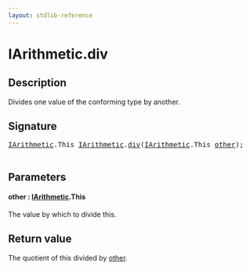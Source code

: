 ```yaml
---
layout: stdlib-reference
---
```


# IArithmetic\.div

## Description

Divides one value of the conforming type by another.



## Signature 

<pre>
<a href="../interfaces/iarithmetic-01/index" class="code_type">IArithmetic</a>.<span class="code_keyword">This</span> <a href="../interfaces/iarithmetic-01/index" class="code_type">IArithmetic</a>.<a href="div">div</a>(<a href="../interfaces/iarithmetic-01/index" class="code_type">IArithmetic</a>.<span class="code_keyword">This</span> <a href="div#decl-other" class="code_param">other</a>);

</pre>

## Parameters

####  <a id="decl-other"></a>other  : [IArithmetic](../interfaces/iarithmetic-01/index)\.This
The value by which to divide <span class='code'>this</span>.


## Return value
The quotient of <span class='code'>this</span> divided by <span class='code'><a href="div#decl-other" class="code_param">other</a></span>.


